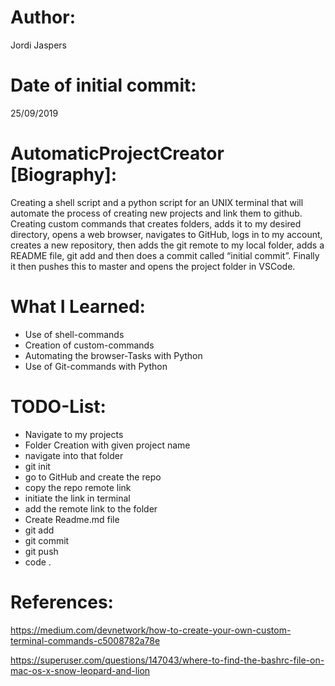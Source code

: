 # Author:  
Jordi Jaspers  
  
# Date of initial commit:  
25/09/2019   
  
# AutomaticProjectCreator [Biography]:  
Creating a shell script and a python script for an UNIX terminal that will automate the process of creating new projects and link them to github. Creating custom commands that creates folders, adds it to my desired directory, opens a web browser, navigates to GitHub, logs in to my account, creates a new repository, then adds the git remote to my local folder, adds a README file, git add and then does a commit called “initial commit”. Finally it then pushes this to master and opens the project folder in VSCode.

# What I Learned:  
* Use of shell-commands
* Creation of custom-commands
* Automating the browser-Tasks with Python
* Use of Git-commands with Python

# TODO-List:  
- Navigate to my projects
- Folder Creation with given project name
- navigate into that folder
- git init
- go to GitHub and create the repo
- copy the repo remote link
- initiate the link in terminal
- add the remote link to the folder
- Create Readme.md file
- git add
- git commit
- git push
- code .

# References:  
https://medium.com/devnetwork/how-to-create-your-own-custom-terminal-commands-c5008782a78e 

https://superuser.com/questions/147043/where-to-find-the-bashrc-file-on-mac-os-x-snow-leopard-and-lion  


